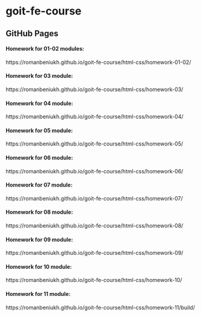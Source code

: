 # goit-fe-course
<h2>GitHub Pages</h2>
<h4>Homework for 01-02 modules:</h4>
<p>https://romanbeniukh.github.io/goit-fe-course/html-css/homework-01-02/</p>
<h4>Homework for 03 module:</h4>
<p>https://romanbeniukh.github.io/goit-fe-course/html-css/homework-03/</p>
<h4>Homework for 04 module:</h4>
<p>https://romanbeniukh.github.io/goit-fe-course/html-css/homework-04/</p>
<h4>Homework for 05 module:</h4>
<p>https://romanbeniukh.github.io/goit-fe-course/html-css/homework-05/</p>
<h4>Homework for 06 module:</h4>
<p>https://romanbeniukh.github.io/goit-fe-course/html-css/homework-06/</p>
<h4>Homework for 07 module:</h4>
<p>https://romanbeniukh.github.io/goit-fe-course/html-css/homework-07/</p>
<h4>Homework for 08 module:</h4>
<p>https://romanbeniukh.github.io/goit-fe-course/html-css/homework-08/</p>
<h4>Homework for 09 module:</h4>
<p>https://romanbeniukh.github.io/goit-fe-course/html-css/homework-09/</p>
<h4>Homework for 10 module:</h4>
<p>https://romanbeniukh.github.io/goit-fe-course/html-css/homework-10/</p>
<h4>Homework for 11 module:</h4>
<p>https://romanbeniukh.github.io/goit-fe-course/html-css/homework-11/build/</p>
